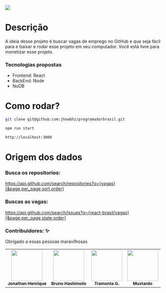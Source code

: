 <img src="https://i.imgur.com/OFhvhGa.png" />

# Descrição
A ideia desse projeto é buscar vagas de emprego no GitHub e que seja fácil para e baixar e rodar esse projeto em seu computador. Você está livre para monetizar esse projeto.

### Tecnologias propostas
- Frontend: React 
- BackEnd: Node
- NoDB

# Como rodar?
```bash
git clone git@github.com:jhowbhz/programadorbrasil.git
```

```bash
npm run start
```

```bash
http://localhost:3000
```
# Origem dos dados

### Busca os repositorios:

https://api.github.com/search/repositories?q={vagas}{&page,per_page,sort,order}

### Buscas as vagas:

https://api.github.com/search/issues?q={react-brasil/vagas}{&page,per_page,state,order}

### Contribuidores: ✨

Obrigado a essas pessoas maravilhosas
<table>
  <tr>
    <td align="center"><a href="https://github.com/jhowbhz"><img src="https://avatars.githubusercontent.com/u/31408451?v=4?s=100" width="100px;" alt=""/><br /><sub><b>Jonathan Henrique</b></sub></a><br />
    </td>
    <td align="center"><a href="https://github.com/bruno-hashimoto"><img src="https://avatars.githubusercontent.com/u/15908424?v=4?s=100" width="100px;" alt=""/><br /><sub><b>Bruno Hashimoto</b></sub></a><br />
    </td>
		<td align="center"><a href="https://github.com/TramontaG"><img src="https://avatars.githubusercontent.com/u/58482342?v=4?s=100" width="100px;" alt=""/><br /><sub><b>Tramonta G.</b></sub></a><br />
    </td>
		<td align="center"><a href="https://github.com/muxtardo"><img src="https://avatars.githubusercontent.com/u/18577429?v=4?s=100" width="100px;" alt=""/><br /><sub><b>Muxtardo</b></sub></a><br />
    </td>
  </tr>
</table>
